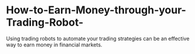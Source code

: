 # How-to-Earn-Money-through-your-Trading-Robot-
Using trading robots to automate your trading strategies can be an effective way to earn money in financial markets.
